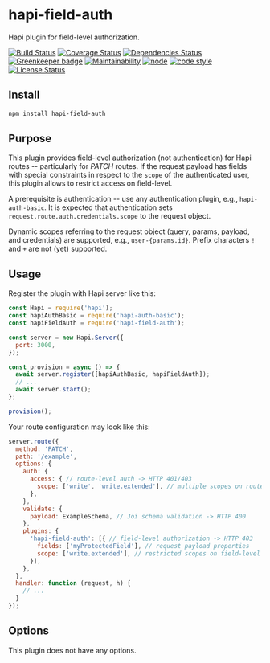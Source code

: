 # hapi-field-auth

Hapi plugin for field-level authorization.

[![Build Status](https://travis-ci.org/frankthelen/hapi-field-auth.svg?branch=master)](https://travis-ci.org/frankthelen/hapi-field-auth)
[![Coverage Status](https://coveralls.io/repos/github/frankthelen/hapi-field-auth/badge.svg?branch=master)](https://coveralls.io/github/frankthelen/hapi-field-auth?branch=master)
[![Dependencies Status](https://david-dm.org/frankthelen/hapi-field-auth.svg)](https://david-dm.org/frankthelen/hapi-field-auth)
[![Greenkeeper badge](https://badges.greenkeeper.io/frankthelen/hapi-field-auth.svg)](https://greenkeeper.io/)
[![Maintainability](https://api.codeclimate.com/v1/badges/9a28b9cc8e829ae17a80/maintainability)](https://codeclimate.com/github/frankthelen/hapi-field-auth/maintainability)
[![node](https://img.shields.io/node/v/hapi-field-auth.svg)]()
[![code style](https://img.shields.io/badge/code_style-airbnb-brightgreen.svg)](https://github.com/airbnb/javascript)
[![License Status](http://img.shields.io/npm/l/hapi-field-auth.svg)]()

## Install

```bash
npm install hapi-field-auth
```

## Purpose

This plugin provides field-level authorization (not authentication)
for Hapi routes -- particularly for *PATCH* routes.
If the request payload has fields with special constraints
in respect to the `scope` of the authenticated user,
this plugin allows to restrict access on field-level.

A prerequisite is authentication -- use any authentication plugin, e.g., `hapi-auth-basic`.
It is expected that authentication sets `request.route.auth.credentials.scope`
to the request object.

Dynamic scopes referring to the request object (query, params, payload, and credentials)
are supported, e.g., `user-{params.id}`. Prefix characters `!` and `+` are not (yet) supported.

## Usage

Register the plugin with Hapi server like this:
```js
const Hapi = require('hapi');
const hapiAuthBasic = require('hapi-auth-basic');
const hapiFieldAuth = require('hapi-field-auth');

const server = new Hapi.Server({
  port: 3000,
});

const provision = async () => {
  await server.register([hapiAuthBasic, hapiFieldAuth]);
  // ...
  await server.start();
};

provision();
```

Your route configuration may look like this:
```js
server.route({
  method: 'PATCH',
  path: '/example',
  options: {
    auth: {
      access: { // route-level auth -> HTTP 401/403
        scope: ['write', 'write.extended'], // multiple scopes on route-level
      },
    },
    validate: {
      payload: ExampleSchema, // Joi schema validation -> HTTP 400
    },
    plugins: {
      'hapi-field-auth': [{ // field-level authorization -> HTTP 403
        fields: ['myProtectedField'], // request payload properties
        scope: ['write.extended'], // restricted scopes on field-level
      }],
    },
  },
  handler: function (request, h) {
    // ...
  }
});
```

## Options

This plugin does not have any options.

